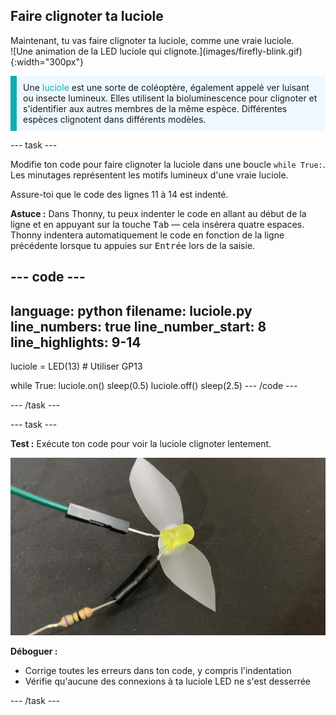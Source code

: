## Faire clignoter ta luciole

<div style="display: flex; flex-wrap: wrap">
<div style="flex-basis: 200px; flex-grow: 1; margin-right: 15px;">
Maintenant, tu vas faire clignoter ta luciole, comme une vraie luciole. 
</div>
<div>
![Une animation de la LED luciole qui clignote.](images/firefly-blink.gif){:width="300px"}
</div>
</div>

<p style='border-left: solid; border-width:10px; border-color: #0faeb0; background-color: aliceblue; padding: 10px;'>
Une <span style="color: #0faeb0">luciole</span> est une sorte de coléoptère, également appelé ver luisant ou insecte lumineux. Elles utilisent la bioluminescence pour clignoter et s'identifier aux autres membres de la même espèce. Différentes espèces clignotent dans différents modèles. 
</p>

--- task ---

Modifie ton code pour faire clignoter la luciole dans une boucle `while True:`. Les minutages représentent les motifs lumineux d'une vraie luciole.

Assure-toi que le code des lignes 11 à 14 est indenté.

**Astuce :** Dans Thonny, tu peux indenter le code en allant au début de la ligne et en appuyant sur la touche <kbd>Tab</kbd> — cela insérera quatre espaces. Thonny indentera automatiquement le code en fonction de la ligne précédente lorsque tu appuies sur <kbd>Entrée</kbd> lors de la saisie.

--- code ---
---
language: python
filename: luciole.py
line_numbers: true
line_number_start: 8
line_highlights: 9-14
---
luciole = LED(13) # Utiliser GP13

while True:
    luciole.on()
    sleep(0.5)
    luciole.off()
    sleep(2.5)
--- /code ---

--- /task ---

--- task ---

**Test :** Exécute ton code pour voir la luciole clignoter lentement.

![Une animation de la LED luciole clignotante allumée et éteinte.](images/firefly-blink.gif)

**Déboguer :**

+ Corrige toutes les erreurs dans ton code, y compris l'indentation
+ Vérifie qu'aucune des connexions à ta luciole LED ne s'est desserrée

--- /task ---